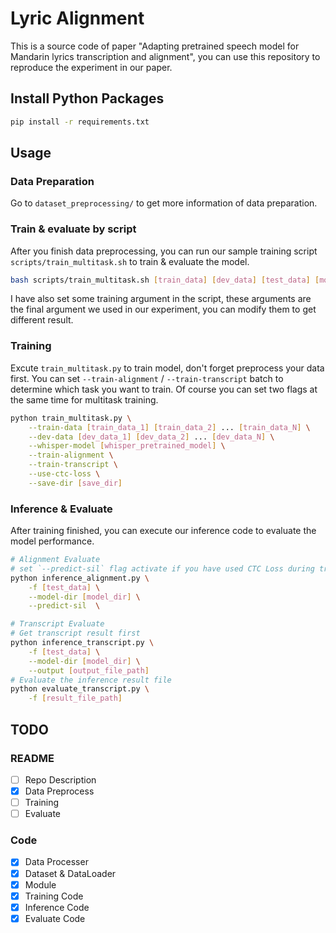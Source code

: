# Lyric Alignment
This is a source code of paper "Adapting pretrained speech model for Mandarin lyrics transcription and alignment", you can use this repository to reproduce the experiment in our paper.


## Install Python Packages
```bash
pip install -r requirements.txt 
```

## Usage
### Data Preparation
Go to `dataset_preprocessing/` to get more information of data preparation.

### Train & evaluate by script
After you finish data preprocessing, you can run our sample training script `scripts/train_multitask.sh` to train & evaluate the model.
```bash
bash scripts/train_multitask.sh [train_data] [dev_data] [test_data] [model_dir]
```
I have also set some training argument in the script, these arguments are the final argument we used in our experiment, you can modify them to get different result. 

### Training
Excute `train_multitask.py` to train model, don't forget preprocess your data first.
You can set `--train-alignment` / `--train-transcript` batch to determine which task you want to train. Of course you can set two flags at the same time for multitask training.
```bash
python train_multitask.py \
    --train-data [train_data_1] [train_data_2] ... [train_data_N] \
    --dev-data [dev_data_1] [dev_data_2] ... [dev_data_N] \
    --whisper-model [whisper_pretrained_model] \
    --train-alignment \
    --train-transcript \
    --use-ctc-loss \
    --save-dir [save_dir]
```
### Inference & Evaluate
After training finished, you can execute our inference code to evaluate the model performance.
```bash
# Alignment Evaluate
# set `--predict-sil` flag activate if you have used CTC Loss during traing phase.
python inference_alignment.py \
    -f [test_data] \
    --model-dir [model_dir] \
    --predict-sil  \

# Transcript Evaluate
# Get transcript result first
python inference_transcript.py \
    -f [test_data] \
    --model-dir [model_dir] \
    --output [output_file_path]
# Evaluate the inference result file
python evaluate_transcript.py \
    -f [result_file_path]
```

## TODO
### README
- [ ] Repo Description
- [x] Data Preprocess
- [ ] Training
- [ ] Evaluate

### Code
- [x] Data Processer
- [x] Dataset & DataLoader
- [x] Module
- [x] Training Code
- [x] Inference Code
- [x] Evaluate Code
